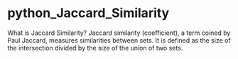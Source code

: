 # python_Jaccard_Similarity
What is Jaccard Similarity?  Jaccard similarity (coefficient), a term coined by Paul Jaccard, measures similarities between sets. It is defined as the size of the intersection divided by the size of the union of two sets. 
